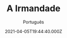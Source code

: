 ---
id: '778a6793-9422-4cab-ba9f-c595ecb3ce0c'
type: 'movie' # Filme, Série, Anime
title: "A Irmandade"
synopsis: ["Ashley teve um ano difícil após a morte de sua mãe, a desintegração de seu casamento e ter sido preterida para uma promoção no trabalho. Então, quando sua irmã Jasmine a leva para um grupo de mulheres, The Sisterhood, ela fica intrigada e espera se sentir fortalecida o suficiente para mudar sua vida. Liderada pela enigmática e carismática Desiree, The Sisterhood entrega a Ashley tudo o que promete. Ela recebe um aumento em seu trabalho, seu divórcio é resolvido a seu favor e ela finalmente se sente realizada e feliz. Mas ela logo descobre que os benefícios da Irmandade chegam a um preço íngreme e às vezes ilegal.",
]
originalTitle: "The Sisterhood"
date: '2021-04-05T19:44:40.000Z'
update: '2021-04-05T19:44:40.000Z'
releaseDate: '2019-05-31T03:00:00.000Z'
imdb:
  rating: '2.7' # 8.5
  id: '' # tt0470752
duration: '1h 31 Min'
trailer:
  urls: [
    'HeR8NLIamcE',
  ]
tags: ['1080p']
genre: ['Suspense'] #
quality: 'WEB-DL' # BluRay, WEB-DL, HDTV, WEB-DL4K, WEB-DLe
format: 'Mkv' # MKV, MP4, TS
audio: 'Português, Inglês' # Dublado, Legendado, Dual Audio, Dub & Leg
subtitle: 'Português' # Português, inglês,
size: '1.83 GB' # 4.8 GB
audioQuality: 10
videoQuality: 10
directors: []
#  - name: 'Lana Wachowski'
#    image: ''
#  - name: 'Lilly Wachowski'
#    image: ''
cast: []
#  - name: 'Keanu Reeves'
#    image: ''
#    characterName: 'Neo'
writers: []
#  - name: ''
#    image: ''
maturityRating:
  age: '' # L , 10, 12, 14, 16, 18
  topics: [''] # Violence, Illegal drugs, Inappropriate Language, Legal Drugs, Sexual Content, Extreme Violence
###########################################
download:
  
  - url: 'magnet:?xt=urn:btih:e55f9745364ffda94e97967cb5038678d3141d27&dn=LAPUMiA.Org%20-%20A%20Irmandade%202020%20(1080p)&tr=udp%3a%2f%2ftracker.opentrackr.org%3a1337%2fannounce&tr=udp%3a%2f%2ftracker.openbittorrent.com%3a80%2fannounce&tr=udp%3a%2f%2ftracker.trackerfix.com%3a80%2fannounce&tr=udp%3a%2f%2ftracker.coppersurfer.tk%3a6969%2fannounce&tr=udp%3a%2f%2ftracker.leechers-paradise.org%3a6969%2fannounce&tr=udp%3a%2f%2feddie4.nl%3a6969%2fannounce&tr=udp%3a%2f%2fp4p.arenabg.com%3a1337%2fannounce&tr=udp%3a%2f%2fexplodie.org%3a6969%2fannounce&tr=udp%3a%2f%2fzer0day.ch%3a1337%2fannounce'
    resolution: '1080p' # 720p, 1080p, 4K,
    audio: 'Dual Áudio' # Dublado, Legendado, Dual Audio
    size: '' # 4.8 GB
    quality: '' # BluRay, WEB-DL
    format: '' # MKV
images:
  cover: '/assets/movies/a-irmandade.jpg'
  background: '/assets/movies/'
---